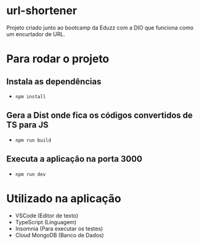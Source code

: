 # url-shortener

Projeto criado junto ao bootcamp da Eduzz com a DIO que funciona como um encurtador de URL.

# Para rodar o projeto

## Instala as dependências
- `npm install`
## Gera a Dist onde fica os códigos convertidos de TS para JS
- `npm run build`
## Executa a aplicação na porta 3000
- `npm run dev`

# Utilizado na aplicação

- VSCode (Editor de texto)
- TypeScript (Linguagem)
- Insomnia (Para executar os testes)
- Cloud MongoDB (Banco de Dados)
